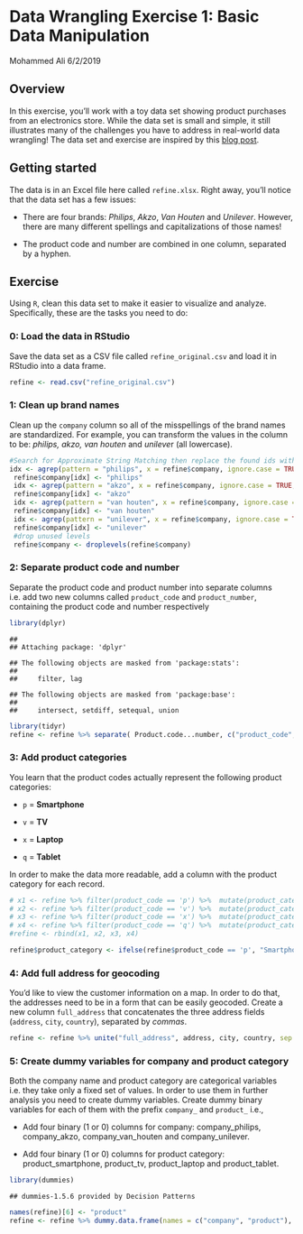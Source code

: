 Data Wrangling Exercise 1: Basic Data Manipulation
================
Mohammed Ali
6/2/2019

## Overview

In this exercise, you’ll work with a toy data set showing product
purchases from an electronics store. While the data set is small and
simple, it still illustrates many of the challenges you have to address
in real-world data wrangling\! The data set and exercise are inspired by
this [blog
post](http://d3-media.blogspot.nl/2013/11/how-to-refine-your-data.html).

## Getting started

The data is in an Excel file here called `refine.xlsx`. Right away,
you’ll notice that the data set has a few issues:

  - There are four brands: *Philips*, *Akzo*, *Van Houten* and
    *Unilever*. However, there are many different spellings and
    capitalizations of those names\!

  - The product code and number are combined in one column, separated by
    a hyphen.

## Exercise

Using `R`, clean this data set to make it easier to visualize and
analyze. Specifically, these are the tasks you need to do:

### 0: Load the data in RStudio

Save the data set as a CSV file called `refine_original.csv` and load it
in RStudio into a data frame.

``` r
refine <- read.csv("refine_original.csv")
```

### 1: Clean up brand names

Clean up the `company` column so all of the misspellings of the brand
names are standardized. For example, you can transform the values in the
column to be: *philips, akzo, van houten* and *unileve*r (all
lowercase).

``` r
#Search for Approximate String Matching then replace the found ids with correct string
idx <- agrep(pattern = "philips", x = refine$company, ignore.case = TRUE, value =   FALSE, max.distance = 3)
 refine$company[idx] <- "philips"
 idx <- agrep(pattern = "akzo", x = refine$company, ignore.case = TRUE, value = FALSE, max.distance = 2)
 refine$company[idx] <- "akzo"
 idx <- agrep(pattern = "van houten", x = refine$company, ignore.case = TRUE, value = FALSE, max.distance = 3)
 refine$company[idx] <- "van houten"
 idx <- agrep(pattern = "unilever", x = refine$company, ignore.case = TRUE, value = FALSE, max.distance = 3)
 refine$company[idx] <- "unilever"
 #drop unused levels
 refine$company <- droplevels(refine$company)
```

### 2: Separate product code and number

Separate the product code and product number into separate columns
i.e. add two new columns called `product_code` and `product_number`,
containing the product code and number respectively

``` r
library(dplyr)
```

    ## 
    ## Attaching package: 'dplyr'

    ## The following objects are masked from 'package:stats':
    ## 
    ##     filter, lag

    ## The following objects are masked from 'package:base':
    ## 
    ##     intersect, setdiff, setequal, union

``` r
library(tidyr)
refine <- refine %>% separate( Product.code...number, c("product_code", "product_number"), sep = "-")
```

### 3: Add product categories

You learn that the product codes actually represent the following
product categories:

  - `p` = **Smartphone**

  - `v` = **TV**

  - `x` = **Laptop**

  - `q` = **Tablet**

In order to make the data more readable, add a column with the product
category for each
record.

``` r
# x1 <- refine %>% filter(product_code == 'p') %>%  mutate(product_category = "Smartphone")
# x2 <- refine %>% filter(product_code == 'v') %>%  mutate(product_category = "TV" )
# x3 <- refine %>% filter(product_code == 'x') %>%  mutate(product_category = "Laptop")
# x4 <- refine %>% filter(product_code == 'q') %>%  mutate(product_category = "Tablet" )
#refine <- rbind(x1, x2, x3, x4)

refine$product_category <- ifelse(refine$product_code == 'p', "Smartphone", ifelse(refine$product_code == 'v', "TV", if_else(refine$product_code == 'x', "Laptop", "Tablet")))
```

### 4: Add full address for geocoding

You’d like to view the customer information on a map. In order to do
that, the addresses need to be in a form that can be easily geocoded.
Create a new column `full_address` that concatenates the three address
fields (`address`, `city`, `country`), separated by
*commas*.

``` r
refine <- refine %>% unite("full_address", address, city, country, sep = ",")
```

### 5: Create dummy variables for company and product category

Both the company name and product category are categorical variables
i.e. they take only a fixed set of values. In order to use them in
further analysis you need to create dummy variables. Create dummy binary
variables for each of them with the prefix `company_` and `product_`
i.e.,

  - Add four binary (1 or 0) columns for company: company\_philips,
    company\_akzo, company\_van\_houten and company\_unilever.

  - Add four binary (1 or 0) columns for product category:
    product\_smartphone, product\_tv, product\_laptop and
    product\_tablet.

<!-- end list -->

``` r
library(dummies)
```

    ## dummies-1.5.6 provided by Decision Patterns

``` r
names(refine)[6] <- "product"
refine <- refine %>% dummy.data.frame(names = c("company", "product"), sep = '_')
```
